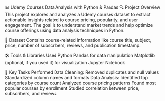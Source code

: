 📊 Udemy Courses Data Analysis with Python & Pandas
🔍 Project Overview
This project explores and analyzes a Udemy courses dataset to extract actionable insights related to course pricing, popularity, and user engagement. The goal is to understand market trends and help optimize course offerings using data analysis techniques in Python.

📁 Dataset
Contains course-related information like course title, subject, price, number of subscribers, reviews, and publication timestamp.

🛠️ Tools & Libraries Used
Python
Pandas for data manipulation
Matplotlib (optional, if you used it) for visualization
Jupyter Notebook

🔧 Key Tasks Performed
Data Cleaning:
Removed duplicates and null values
Standardized column names and formats
Data Analysis:
Identified top categories by course count
Analyzed course pricing patterns
Found most popular courses by enrollment
Studied correlation between price, subscribers, and reviews.

